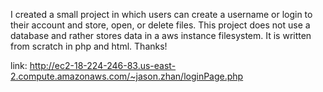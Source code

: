 I created a small project in which users can create a username or login to their account and store, open, or delete files. This project does not use a database and rather stores data in a aws instance filesystem. It is written from scratch in php and html. Thanks!

link: http://ec2-18-224-246-83.us-east-2.compute.amazonaws.com/~jason.zhan/loginPage.php


